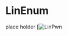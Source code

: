 # LinEnum
place holder
[![LinPwn](https://github.com/3XPL017/LinEnum/blob/master/images/LinPwn.png)
